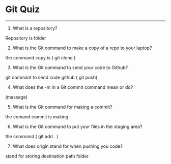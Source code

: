 # Git Quiz



---

1. What is a repository?

<!-- Write your answer under here -->

<!--answer--> Repository is folder

2. What is the Git command to make a copy of a repo to your laptop?

<!-- Write your answer under here -->

<!--answer--> the command copy is ( git clone )

3. What is the Git command to send your code to Github?

<!-- Write your answer under here -->

<!--answer--> git commant to send code github ( git push)

4. What does the -m in a Git commit command mean or do?

<!-- Write your answer here -->

<!--answer--> (massage)

5. What is the Git command for making a commit?

<!-- Write your answer here -->

<!--answer--> the comand commit is making 

6. What is the Git command to put your files in the staging area?

<!-- Write your answer here -->

<!--answer--> the command ( git add . )

7. What does origin stand for when pushing you code?

<!-- Write your answer here -->

<!--answer--> stand for storing destination path folder
